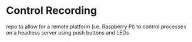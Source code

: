 # Control Recording

repo to allow for a remote platform (i.e. Raspberry Pi) to control processes on a headless server using push buttons and LEDs
